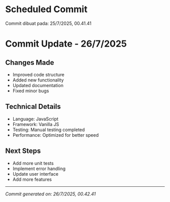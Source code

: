 # Scheduled Commit

Commit dibuat pada: 25/7/2025, 00.41.41

# Commit Update - 26/7/2025

## Changes Made
- Improved code structure
- Added new functionality
- Updated documentation
- Fixed minor bugs

## Technical Details
- Language: JavaScript
- Framework: Vanilla JS
- Testing: Manual testing completed
- Performance: Optimized for better speed

## Next Steps
- Add more unit tests
- Implement error handling
- Update user interface
- Add more features

---
*Commit generated on: 26/7/2025, 00.42.41*